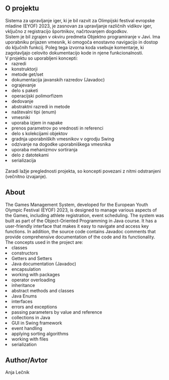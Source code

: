 <h2> O projektu </h2>
Sistema za upravljanje iger, ki je bil razvit za Olimpijski festival evropske mladine (EYOF) 2023, je zasnovan za upravljanje različnih vidikov iger, vključno z registracijo športnikov, načrtovanjem dogodkov.<br/>
Sistem je bil zgrajen v okviru predmeta Objektno programiranje v Javi. Ima uporabniku prijazen vmesnik, ki omogoča enostavno navigacijo in dostop do ključnih funkcij. Poleg tega izvorna koda vsebuje komentarje, ki zagotavljajo celovito dokumentacijo kode in njene funkcionalnosti.<br/>
V projektu so uporabljeni koncepti:
<li>razredi</li>
<li>konstruktorji</li>
<li>metode get/set</li>
<li>dokumentacija javanskih razredov (Javadoc)</li>
<li>ograjevanje</li>
<li>delo s paketi</li>
<li>operacijski polimorfizem</li>
<li>dedovanje</li>
<li>abstraktni razredi in metode</li>
<li>naštevalni tipi (enum) </li>
<li>vmesniki</li>
<li>uporaba izjem in napake</li>
<li>prenos parametrov po vrednosti in referenci</li>
<li>delo s kolekcijami objektov</li>
<li>gradnja uporabniških vmesnikov v ogrodju Swing</li>
<li>odzivanje na dogodke uporabniškega vmesnika</li>
<li>uporaba mehanizmov sortiranja</li>
<li>delo z datotekami</li>
<li>serializacija</li>
<br/>
Zaradi lažje preglednosti projekta, so koncepti povezani z nitmi odstranjeni (večnitno izvajanje).

<h2> About </h2>
The Games Management System, developed for the European Youth Olympic Festival (EYOF) 2023, is designed to manage various aspects of the Games, including athlete registration, event scheduling.
The system was built as part of the Object-Oriented Programming in Java course. It has a user-friendly interface that makes it easy to navigate and access key functions. In addition, the source code contains Javadoc comments that provide comprehensive documentation of the code and its functionality.
The concepts used in the project are:
<li>classes</li>
<li>constructors</li>
<li>Getters and Setters</li>
<li>Java documentation (Javadoc)</li>
<li>encapsulation</li>
<li>working with packages</li>
<li>operator overloading</li>
<li>inheritance</li>
<li>abstract methods and classes</li>
<li>Java Enums</li>
<li>interfaces</li>
<li>errors and exceptions</li>
<li>passing parameters by value and reference</li>
<li>collections in Java</li>
<li>GUI in Swing framework</li>
<li>event handling</li>
<li>applying sorting algorithms</li>
<li>working with files</li>
<li>serialization</li>

<h2>Author/Avtor</h2>
Anja Lečnik
